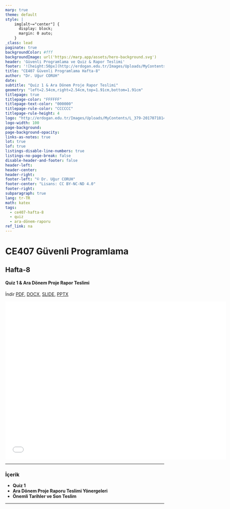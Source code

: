 ```yaml
---
marp: true
theme: default
style: |
    img[alt~="center"] {
      display: block;
      margin: 0 auto;
    }
_class: lead
paginate: true
backgroundColor: #fff
backgroundImage: url('https://marp.app/assets/hero-background.svg')
header: 'Güvenli Programlama ve Quiz & Rapor Teslimi'
footer: '![height:50px](http://erdogan.edu.tr/Images/Uploads/MyContents/L_379-20170718142719217230.jpg) RTEU CE407 Hafta-8'
title: "CE407 Güvenli Programlama Hafta-8"
author: "Dr. Uğur CORUH"
date:
subtitle: "Quiz 1 & Ara Dönem Proje Rapor Teslimi"
geometry: "left=2.54cm,right=2.54cm,top=1.91cm,bottom=1.91cm"
titlepage: true
titlepage-color: "FFFFFF"
titlepage-text-color: "000000"
titlepage-rule-color: "CCCCCC"
titlepage-rule-height: 4
logo: "http://erdogan.edu.tr/Images/Uploads/MyContents/L_379-20170718142719217230.jpg"
logo-width: 100
page-background:
page-background-opacity:
links-as-notes: true
lot: true
lof: true
listings-disable-line-numbers: true
listings-no-page-break: false
disable-header-and-footer: false
header-left:
header-center:
header-right:
footer-left: "© Dr. Uğur CORUH"
footer-center: "Lisans: CC BY-NC-ND 4.0"
footer-right:
subparagraph: true
lang: tr-TR
math: katex
tags:
  - ce407-hafta-8
  - quiz
  - ara-dönem-raporu
ref_link: na
---
```


<!-- _backgroundColor: aquq -->

<!-- _color: orange -->

<!-- paginate: false -->

# CE407 Güvenli Programlama

## Hafta-8

#### Quiz 1 & Ara Dönem Proje Rapor Teslimi

İndir [PDF](ce407-week-8.tr_doc.pdf), [DOCX](ce407-week-8.tr_word.docx), [SLIDE](ce407-week-8.tr_slide.pdf), [PPTX](ce407-week-8.tr_slide.pptx)

<iframe width=700, height=500 frameBorder=0 src="../ce407-week-8.tr_slide.html"></iframe>

---

### İçerik

- **Quiz 1**
- **Ara Dönem Proje Raporu Teslimi Yönergeleri**
- **Önemli Tarihler ve Son Teslim**

---